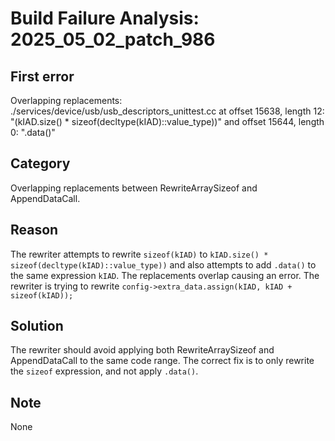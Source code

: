 # Build Failure Analysis: 2025_05_02_patch_986

## First error

Overlapping replacements: ./services/device/usb/usb_descriptors_unittest.cc at offset 15638, length 12: "(kIAD.size() * sizeof(decltype(kIAD)::value_type))" and offset 15644, length 0: ".data()"

## Category
Overlapping replacements between RewriteArraySizeof and AppendDataCall.

## Reason
The rewriter attempts to rewrite `sizeof(kIAD)` to `kIAD.size() * sizeof(decltype(kIAD)::value_type))` and also attempts to add `.data()` to the same expression `kIAD`. The replacements overlap causing an error. The rewriter is trying to rewrite `config->extra_data.assign(kIAD, kIAD + sizeof(kIAD));`

## Solution
The rewriter should avoid applying both RewriteArraySizeof and AppendDataCall to the same code range. The correct fix is to only rewrite the `sizeof` expression, and not apply `.data()`.

## Note
None